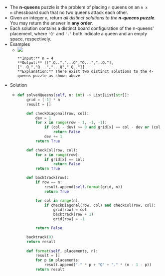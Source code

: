 - The **n-queens** puzzle is the problem of placing `n` queens on an `n x n` chessboard such that no two queens attack each other.
- Given an integer `n`, return *all distinct solutions to the **n-queens puzzle***. You may return the answer in **any order**.
- Each solution contains a distinct board configuration of the n-queens' placement, where `'Q'` and `'.'` both indicate a queen and an empty space, respectively.
- Examples
	- ![](https://assets.leetcode.com/uploads/2020/11/13/queens.jpg)
	  ```
	  **Input:** n = 4
	  **Output:** [[".Q..","...Q","Q...","..Q."],["..Q.","Q...","...Q",".Q.."]]
	  **Explanation:** There exist two distinct solutions to the 4-queens puzzle as shown above
	  ```
- Solution
	- ```python
	  def solveNQueens(self, n: int) -> List[List[str]]:
	      grid = [-1] * n
	      result = []
	  
	      def checkDiagonal(row, col):
	          dev = 1
	          for x in range(row - 1, -1, -1):
	              if (col - dev) >= 0 and grid[x] == col - dev or (col + dev) < n and grid[x] == col + dev:
	                  return False
	              dev += 1
	          return True
	  
	      def checkCol(row, col):
	          for x in range(row):
	              if grid[x] == col:
	                  return False
	          return True
	  
	      def backtrack(row):
	          if row == n:
	              result.append(self.format(grid, n))
	              return True
	  
	          for col in range(n):
	              if checkDiagonal(row, col) and checkCol(row, col):
	                  grid[row] = col
	                  backtrack(row + 1)
	                  grid[row] = -1
	  
	          return False
	  
	      backtrack(0)
	      return result
	      
	      def format(self, placements, n):
	          result = []
	          for p in placements:
	              result.append("." * p + "Q" + "." * (n - 1 - p))
	          return result
	  ```